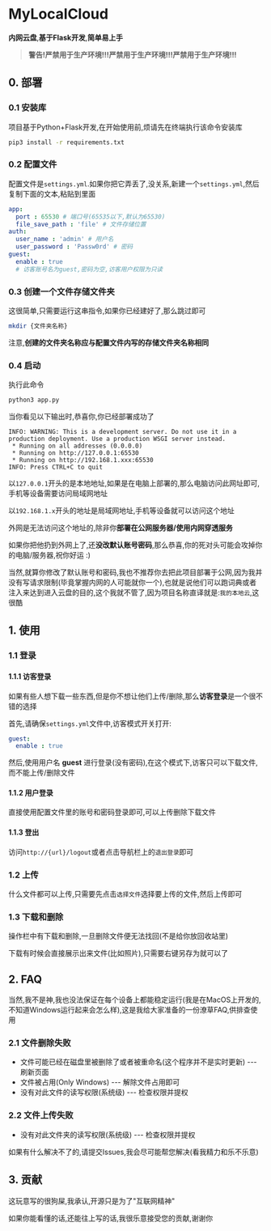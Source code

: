 # MyLocalCloud

**内网云盘**,**基于Flask开发**,**简单易上手**

> **警告!严禁用于生产环境!!!严禁用于生产环境!!!严禁用于生产环境!!!**

## 0. 部署

### 0.1 安装库

项目基于Python+Flask开发,在开始使用前,烦请先在终端执行该命令安装库

```bash
pip3 install -r requirements.txt
```

### 0.2 配置文件

配置文件是`settings.yml`.如果你把它弄丢了,没关系,新建一个`settings.yml`,然后复制下面的文本,粘贴到里面

```yaml
app:
  port : 65530 # 端口号(65535以下,默认为65530)
  file_save_path : 'file' # 文件存储位置
auth:
  user_name : 'admin' # 用户名
  user_password : 'Passw0rd' # 密码
guest:
  enable : true
  # 访客账号名为guest,密码为空,访客用户权限为只读
```

### 0.3 创建一个文件存储文件夹

这很简单,只需要运行这串指令,如果你已经建好了,那么跳过即可

```bash
mkdir {文件夹名称}
```

注意,**创建的文件夹名称应与配置文件内写的存储文件夹名称相同**

### 0.4 启动

执行此命令

```bash
python3 app.py
```

当你看见以下输出时,恭喜你,你已经部署成功了

```
INFO: WARNING: This is a development server. Do not use it in a production deployment. Use a production WSGI server instead.
 * Running on all addresses (0.0.0.0)
 * Running on http://127.0.0.1:65530
 * Running on http://192.168.1.xxx:65530
INFO: Press CTRL+C to quit
```

以`127.0.0.1`开头的是本地地址,如果是在电脑上部署的,那么电脑访问此网址即可,手机等设备需要访问局域网地址

以`192.168.1.x`开头的地址是局域网地址,手机等设备就可以访问这个地址

外网是无法访问这个地址的,除非你**部署在公网服务器/使用内网穿透服务**

如果你把他扔到外网上了,还**没改默认账号密码**,那么恭喜,你的死对头可能会攻掉你的电脑/服务器,祝你好运 :)

当然,就算你修改了默认账号和密码,我也不推荐你去把此项目部署于公网,因为我并没有写请求限制(毕竟掌握内网的人可能就你一个),也就是说他们可以跑词典或者注入来达到进入云盘的目的,这个我就不管了,因为项目名称直译就是:`我的本地云`,这很酷

## 1. 使用

### 1.1 登录

#### 1.1.1 访客登录

如果有些人想下载一些东西,但是你不想让他们上传/删除,那么**访客登录**是一个很不错的选择

首先,请确保`settings.yml`文件中,访客模式开关打开:

```yaml
guest:
  enable : true
```

然后,使用用户名 **guest** 进行登录(没有密码),在这个模式下,访客只可以下载文件,而不能上传/删除文件

#### 1.1.2 用户登录

直接使用配置文件里的账号和密码登录即可,可以上传删除下载文件

#### 1.1.3 登出

访问`http://{url}/logout`或者点击导航栏上的`退出登录`即可

### 1.2 上传

什么文件都可以上传,只需要先点击`选择文件`选择要上传的文件,然后上传即可

### 1.3 下载和删除

操作栏中有下载和删除,一旦删除文件便无法找回(不是给你放回收站里)

下载有时候会直接展示出来文件(比如照片),只需要右键另存为就可以了

## 2. FAQ

当然,我不是神,我也没法保证在每个设备上都能稳定运行(我是在MacOS上开发的,不知道Windows运行起来会怎么样),这是我给大家准备的一份潦草FAQ,供排查使用

### 2.1 文件删除失败

- 文件可能已经在磁盘里被删除了或者被重命名(这个程序并不是实时更新) --- 刷新页面
- 文件被占用(Only Windows) --- 解除文件占用即可
- 没有对此文件的读写权限(系统级) --- 检查权限并提权

### 2.2 文件上传失败

- 没有对此文件夹的读写权限(系统级) --- 检查权限并提权

如果有什么解决不了的,请提交Issues,我会尽可能帮您解决(看我精力和乐不乐意)

## 3. 贡献

这玩意写的很狗屎,我承认,开源只是为了"互联网精神"

如果你能看懂的话,还能往上写的话,我很乐意接受您的贡献,谢谢你


